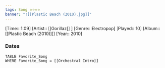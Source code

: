 ```yaml
---
tags: Song ⭐⭐⭐⭐ 
banner: "![[Plastic Beach (2010).jpg]]"
---
```

[Time:: 1:09]
[Artist:: [[Gorillaz]] ]
[Genre:: Electropop]
[Played:: 10]
[Album:: [[Plastic Beach (2010)]]]
[Year:: 2010]
### Dates
````dataview
TABLE Favorite_Song
WHERE Favorite_Song = [[Orchestral Intro]]
````